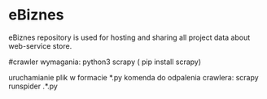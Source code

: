 # eBiznes
eBiznes repository is used for hosting and sharing all project data about web-service store.


#crawler
wymagania:
python3
scrapy ( pip install scrapy)

uruchamianie
plik w formacie *.py
komenda do odpalenia crawlera: scrapy runspider .\*.py